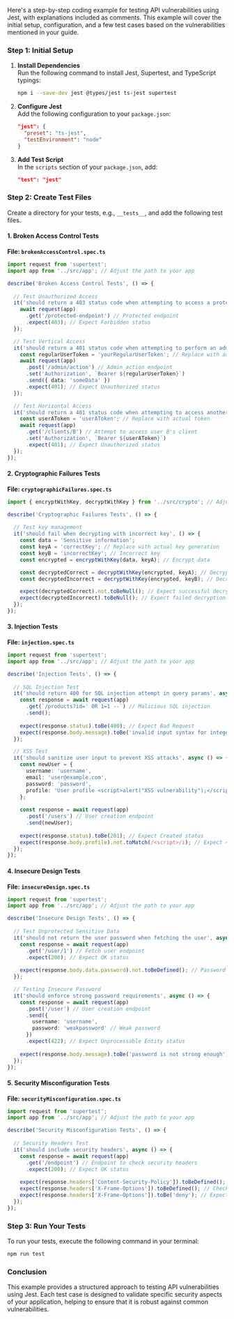 Here's a step-by-step coding example for testing API vulnerabilities using Jest, with explanations included as comments. This example will cover the initial setup, configuration, and a few test cases based on the vulnerabilities mentioned in your guide.

### Step 1: Initial Setup

1. **Install Dependencies**  
   Run the following command to install Jest, Supertest, and TypeScript typings:

   ```bash
   npm i --save-dev jest @types/jest ts-jest supertest
   ```

2. **Configure Jest**  
   Add the following configuration to your `package.json`:

   ```json
   "jest": {
     "preset": "ts-jest",
     "testEnvironment": "node"
   }
   ```

3. **Add Test Script**  
   In the `scripts` section of your `package.json`, add:

   ```json
   "test": "jest"
   ```

### Step 2: Create Test Files

Create a directory for your tests, e.g., `__tests__`, and add the following test files.

#### 1. **Broken Access Control Tests**

**File: `brokenAccessControl.spec.ts`**

```typescript
import request from 'supertest';
import app from '../src/app'; // Adjust the path to your app

describe('Broken Access Control Tests', () => {
  
  // Test Unauthorized Access
  it('should return a 403 status code when attempting to access a protected endpoint without credentials', async () => {
    await request(app)
      .get('/protected-endpoint') // Protected endpoint
      .expect(403); // Expect Forbidden status
  });

  // Test Vertical Access
  it('should return a 401 status code when attempting to perform an admin action being a regular user', async () => {
    const regularUserToken = 'yourRegularUserToken'; // Replace with actual token
    await request(app)
      .post('/admin/action') // Admin action endpoint
      .set('Authorization', `Bearer ${regularUserToken}`)
      .send({ data: 'someData' })
      .expect(401); // Expect Unauthorized status
  });

  // Test Horizontal Access
  it('should return a 401 status code when attempting to access another user\'s client', async () => {
    const userAToken = 'userAToken'; // Replace with actual token
    await request(app)
      .get('/clients/B') // Attempt to access user B's client
      .set('Authorization', `Bearer ${userAToken}`)
      .expect(401); // Expect Unauthorized status
  });
});
```

#### 2. **Cryptographic Failures Tests**

**File: `cryptographicFailures.spec.ts`**

```typescript
import { encryptWithKey, decryptWithKey } from '../src/crypto'; // Adjust the path to your crypto functions

describe('Cryptographic Failures Tests', () => {
  
  // Test key management
  it('should fail when decrypting with incorrect key', () => {
    const data = 'Sensitive information';
    const keyA = 'correctKey'; // Replace with actual key generation
    const keyB = 'incorrectKey'; // Incorrect key
    const encrypted = encryptWithKey(data, keyA); // Encrypt data

    const decryptedCorrect = decryptWithKey(encrypted, keyA); // Decrypt with correct key
    const decryptedIncorrect = decryptWithKey(encrypted, keyB); // Decrypt with incorrect key

    expect(decryptedCorrect).not.toBeNull(); // Expect successful decryption
    expect(decryptedIncorrect).toBeNull(); // Expect failed decryption
  });
});
```

#### 3. **Injection Tests**

**File: `injection.spec.ts`**

```typescript
import request from 'supertest';
import app from '../src/app'; // Adjust the path to your app

describe('Injection Tests', () => {
  
  // SQL Injection Test
  it('should return 400 for SQL injection attempt in query params', async () => {
    const response = await request(app)
      .get(`/products?id=' OR 1=1 --`) // Malicious SQL injection
      .send();
    
    expect(response.status).toBe(400); // Expect Bad Request
    expect(response.body.message).toBe('invalid input syntax for integer'); // Expect specific error message
  });

  // XSS Test
  it('should sanitize user input to prevent XSS attacks', async () => {
    const newUser = {
      username: 'username',
      email: 'user@example.com',
      password: 'password',
      profile: 'User profile <script>alert("XSS vulnerability");</script>', // Malicious input
    };
    
    const response = await request(app)
      .post('/users') // User creation endpoint
      .send(newUser);
    
    expect(response.status).toBe(201); // Expect Created status
    expect(response.body.profile).not.toMatch(/<script>/i); // Expect <script> tag to be sanitized
  });
});
```

#### 4. **Insecure Design Tests**

**File: `insecureDesign.spec.ts`**

```typescript
import request from 'supertest';
import app from '../src/app'; // Adjust the path to your app

describe('Insecure Design Tests', () => {
  
  // Test Unprotected Sensitive Data
  it('should not return the user password when fetching the user', async () => {
    const response = await request(app)
      .get('/user/1') // Fetch user endpoint
      .expect(200); // Expect OK status
    
    expect(response.body.data.password).not.toBeDefined(); // Password should not be included
  });

  // Testing Insecure Password
  it('should enforce strong password requirements', async () => {
    const response = await request(app)
      .post('/user') // User creation endpoint
      .send({
        username: 'username',
        password: 'weakpassword' // Weak password
      })
      .expect(422); // Expect Unprocessable Entity status
    
    expect(response.body.message).toBe('password is not strong enough'); // Expect specific error message
  });
});
```

#### 5. **Security Misconfiguration Tests**

**File: `securityMisconfiguration.spec.ts`**

```typescript
import request from 'supertest';
import app from '../src/app'; // Adjust the path to your app

describe('Security Misconfiguration Tests', () => {
  
  // Security Headers Test
  it('should include security headers', async () => {
    const response = await request(app)
      .get('/endpoint') // Endpoint to check security headers
      .expect(200); // Expect OK status
    
    expect(response.headers['Content-Security-Policy']).toBeDefined(); // Check for CSP header
    expect(response.headers['X-Frame-Options']).toBeDefined(); // Check for X-Frame-Options header
    expect(response.headers['X-Frame-Options']).toBe('deny'); // Expect deny option
  });
});
```

### Step 3: Run Your Tests

To run your tests, execute the following command in your terminal:

```bash
npm run test
```

### Conclusion

This example provides a structured approach to testing API vulnerabilities using Jest. Each test case is designed to validate specific security aspects of your application, helping to ensure that it is robust against common vulnerabilities.
